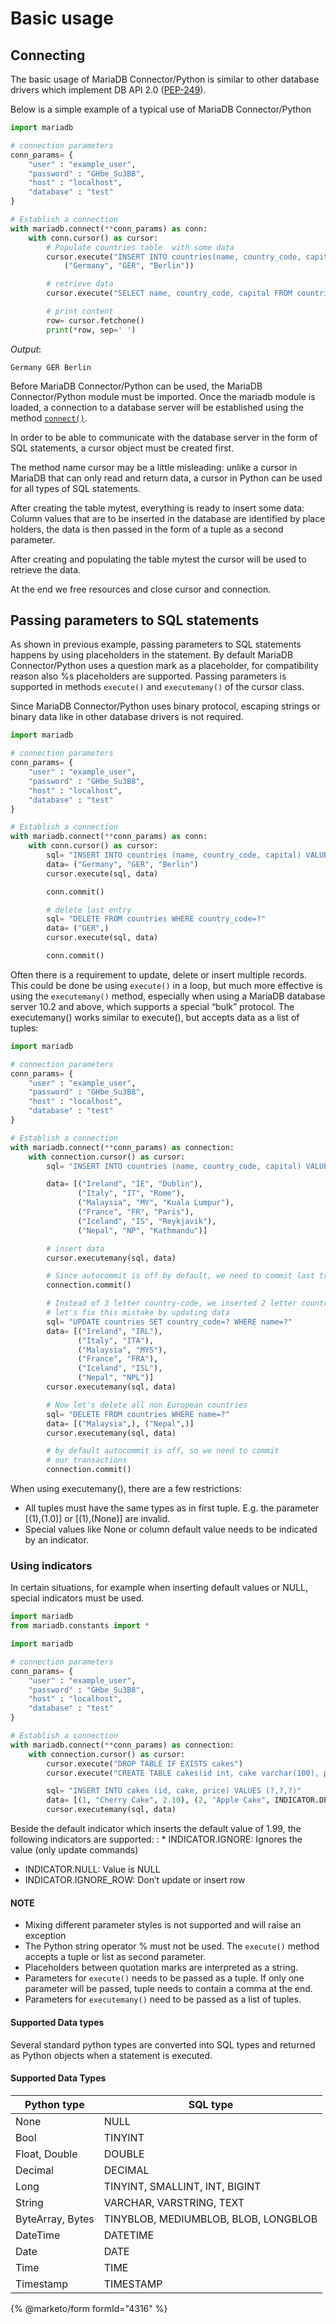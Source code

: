# Basic usage

## Connecting

The basic usage of MariaDB Connector/Python is similar to other database drivers which
implement DB API 2.0 ([PEP-249](https://peps.python.org/pep-249)).

Below is a simple example of a typical use of MariaDB Connector/Python

```python
import mariadb

# connection parameters
conn_params= {
    "user" : "example_user",
    "password" : "GHbe_Su3B8",
    "host" : "localhost",
    "database" : "test"
}

# Establish a connection
with mariadb.connect(**conn_params) as conn:
    with conn.cursor() as cursor:
        # Populate countries table  with some data
        cursor.execute("INSERT INTO countries(name, country_code, capital) VALUES (?,?,?)",
            ("Germany", "GER", "Berlin"))

        # retrieve data
        cursor.execute("SELECT name, country_code, capital FROM countries")

        # print content
        row= cursor.fetchone()
        print(*row, sep=' ')
```

*Output*:

```none
Germany GER Berlin
```

Before MariaDB Connector/Python can be used, the MariaDB Connector/Python module must be
imported.
Once the mariadb module is loaded, a connection to a database server will be established
using the method [`connect()`](module.md#mariadb.connect).

In order to be able to communicate with the database server in the form of SQL statements,
a cursor object must be created first.

The method name cursor may be a little misleading: unlike a cursor in MariaDB that can only
read and return data, a cursor in Python can be used for all types of SQL statements.

After creating the table mytest, everything is ready to insert some data: Column values
that are to be inserted in the database are identified by place holders, the data is then passed in
the form of a tuple as a second parameter.

After creating and populating the table mytest the cursor will be used to retrieve the data.

At the end we free resources and close cursor and connection.

## Passing parameters to SQL statements

As shown in previous example, passing parameters to SQL statements happens by using placeholders in the statement. By default
MariaDB Connector/Python uses a question mark as a placeholder, for compatibility reason also %s placeholders are supported.
Passing parameters is supported in methods `execute()` and `executemany()` of the cursor class.

Since MariaDB Connector/Python uses binary protocol, escaping strings or binary data like in other database drivers is not required.

```python
import mariadb

# connection parameters
conn_params= {
    "user" : "example_user",
    "password" : "GHbe_Su3B8",
    "host" : "localhost",
    "database" : "test"
}

# Establish a connection
with mariadb.connect(**conn_params) as conn:
    with conn.cursor() as cursor:
        sql= "INSERT INTO countries (name, country_code, capital) VALUES (?,?,?)"
        data= ("Germany", "GER", "Berlin")
        cursor.execute(sql, data)

        conn.commit()

        # delete last entry
        sql= "DELETE FROM countries WHERE country_code=?"
        data= ("GER",)
        cursor.execute(sql, data)

        conn.commit()
```

Often there is a requirement to update, delete or insert multiple records. This could be done be using `execute()` in
a loop, but much more effective is using the `executemany()` method, especially when using a MariaDB database server 10.2 and above, which supports a special “bulk” protocol. The executemany() works similar to execute(), but accepts data as a list of tuples:

```python
import mariadb

# connection parameters
conn_params= {
    "user" : "example_user",
    "password" : "GHbe_Su3B8",
    "host" : "localhost",
    "database" : "test"
}

# Establish a connection
with mariadb.connect(**conn_params) as connection:
    with connection.cursor() as cursor:
        sql= "INSERT INTO countries (name, country_code, capital) VALUES (?,?,?)"

        data= [("Ireland", "IE", "Dublin"),
               ("Italy", "IT", "Rome"),
               ("Malaysia", "MY", "Kuala Lumpur"),
               ("France", "FR", "Paris"),
               ("Iceland", "IS", "Reykjavik"),
               ("Nepal", "NP", "Kathmandu")]

        # insert data
        cursor.executemany(sql, data)

        # Since autocommit is off by default, we need to commit last transaction
        connection.commit()

        # Instead of 3 letter country-code, we inserted 2 letter country code, so
        # let's fix this mistake by updating data
        sql= "UPDATE countries SET country_code=? WHERE name=?"
        data= [("Ireland", "IRL"),
               ("Italy", "ITA"),
               ("Malaysia", "MYS"),
               ("France", "FRA"),
               ("Iceland", "ISL"),
               ("Nepal", "NPL")]
        cursor.executemany(sql, data)

        # Now let's delete all non European countries
        sql= "DELETE FROM countries WHERE name=?"
        data= [("Malaysia",), ("Nepal",)]
        cursor.executemany(sql, data)

        # by default autocommit is off, so we need to commit
        # our transactions
        connection.commit()
```

When using executemany(), there are a few restrictions:
- All tuples must have the same types as in first tuple. E.g. the parameter [(1),(1.0)] or [(1),(None)] are invalid.
- Special values like None or column default value needs to be indicated by an indicator.

### Using indicators

In certain situations, for example when inserting default values or NULL, special indicators must be used.

```python
import mariadb
from mariadb.constants import *

import mariadb

# connection parameters
conn_params= {
    "user" : "example_user",
    "password" : "GHbe_Su3B8",
    "host" : "localhost",
    "database" : "test"
}

# Establish a connection
with mariadb.connect(**conn_params) as connection:
    with connection.cursor() as cursor:
        cursor.execute("DROP TABLE IF EXISTS cakes")
        cursor.execute("CREATE TABLE cakes(id int, cake varchar(100), price decimal(10,2) default 1.99)")

        sql= "INSERT INTO cakes (id, cake, price) VALUES (?,?,?)"
        data= [(1, "Cherry Cake", 2.10), (2, "Apple Cake", INDICATOR.DEFAULT)]
        cursor.executemany(sql, data)
```

Beside the default indicator which inserts the default value of 1.99, the following indicators are supported:
: * INDICATOR.IGNORE: Ignores the value (only update commands)
  * INDICATOR.NULL: Value is NULL
  * INDICATOR.IGNORE_ROW: Don’t update or insert row

#### NOTE
* Mixing different parameter styles is not supported and will raise an exception
* The Python string operator % must not be used. The `execute()` method accepts a tuple or list as second parameter.
* Placeholders between quotation marks are interpreted as a string.
* Parameters for `execute()` needs to be passed as a tuple. If only one parameter will be passed, tuple needs to contain a comma at the end.
* Parameters for `executemany()` need to be passed as a list of tuples.

#### Supported Data types

Several standard python types are converted into SQL types and returned as Python objects when a statement is executed.

#### Supported Data Types

| Python type      | SQL type                             |
|------------------|--------------------------------------|
| None             | NULL                                 |
| Bool             | TINYINT                              |
| Float, Double    | DOUBLE                               |
| Decimal          | DECIMAL                              |
| Long             | TINYINT, SMALLINT, INT, BIGINT       |
| String           | VARCHAR, VARSTRING, TEXT             |
| ByteArray, Bytes | TINYBLOB, MEDIUMBLOB, BLOB, LONGBLOB |
| DateTime         | DATETIME                             |
| Date             | DATE                                 |
| Time             | TIME                                 |
| Timestamp        | TIMESTAMP                            |

{% @marketo/form formId="4316" %}
